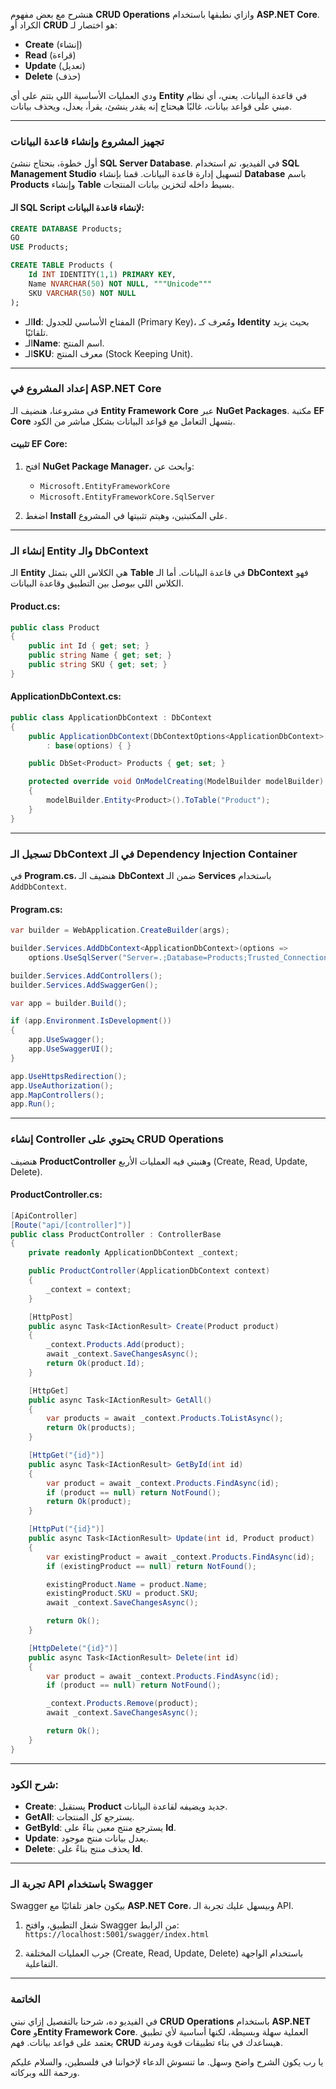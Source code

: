هنشرح مع بعض مفهوم **CRUD Operations** وازاي نطبقها باستخدام **ASP.NET Core**. الكراد أو **CRUD** هو اختصار لـ: 

- **Create** (إنشاء)
- **Read** (قراءة)
- **Update** (تعديل)
- **Delete** (حذف)

ودي العمليات الأساسية اللي بتتم على أي **Entity** في قاعدة البيانات. 
يعني، أي نظام مبني على قواعد بيانات، غالبًا هيحتاج إنه يقدر ينشئ، يقرأ، يعدل، ويحذف بيانات.

---

### تجهيز المشروع وإنشاء قاعدة البيانات  
أول خطوة، بنحتاج ننشئ **SQL Server Database**. 
في الفيديو، تم استخدام **SQL Management Studio** لتسهيل إدارة قاعدة البيانات. 
قمنا بإنشاء **Database** باسم **Products** وإنشاء **Table** بسيط داخله لتخزين بيانات المنتجات. 

#### الـ SQL Script لإنشاء قاعدة البيانات:
```sql
CREATE DATABASE Products;
GO
USE Products;

CREATE TABLE Products (
    Id INT IDENTITY(1,1) PRIMARY KEY,
    Name NVARCHAR(50) NOT NULL, """Unicode"""
    SKU VARCHAR(50) NOT NULL
);
```

- الـ**Id**: المفتاح الأساسي للجدول (Primary Key)، ومُعرف كـ **Identity** بحيث يزيد تلقائيًا.
- الـ**Name**: اسم المنتج.
- الـ**SKU**: معرف المنتج (Stock Keeping Unit).

---

### إعداد المشروع في ASP.NET Core  
في مشروعنا، هنضيف الـ **Entity Framework Core** عبر **NuGet Packages**. 
مكتبة **EF Core** بتسهل التعامل مع قواعد البيانات بشكل مباشر من الكود.

#### تثبيت EF Core:
1. افتح **NuGet Package Manager**، وابحث عن:  
   - `Microsoft.EntityFrameworkCore`
   - `Microsoft.EntityFrameworkCore.SqlServer`

2. اضغط **Install** على المكتبتين، وهيتم تثبيتها في المشروع.

---

### إنشاء الـ Entity والـ DbContext  
الـ **Entity** هي الكلاس اللي بتمثل **Table** في قاعدة البيانات. أما الـ **DbContext** فهو الكلاس اللي بيوصل بين التطبيق وقاعدة البيانات.

#### **Product.cs**:
```csharp
public class Product
{
    public int Id { get; set; }
    public string Name { get; set; }
    public string SKU { get; set; }
}
```

#### **ApplicationDbContext.cs**:
```csharp
public class ApplicationDbContext : DbContext
{
    public ApplicationDbContext(DbContextOptions<ApplicationDbContext> options) 
        : base(options) { }

    public DbSet<Product> Products { get; set; }

    protected override void OnModelCreating(ModelBuilder modelBuilder)
    {
        modelBuilder.Entity<Product>().ToTable("Product");
    }
}
```

---

### تسجيل الـ DbContext في الـ Dependency Injection Container  
في **Program.cs**، هنضيف الـ **DbContext** ضمن الـ **Services** باستخدام `AddDbContext`.

#### **Program.cs**:
```csharp
var builder = WebApplication.CreateBuilder(args);

builder.Services.AddDbContext<ApplicationDbContext>(options =>
    options.UseSqlServer("Server=.;Database=Products;Trusted_Connection=True;"));

builder.Services.AddControllers();
builder.Services.AddSwaggerGen();

var app = builder.Build();

if (app.Environment.IsDevelopment())
{
    app.UseSwagger();
    app.UseSwaggerUI();
}

app.UseHttpsRedirection();
app.UseAuthorization();
app.MapControllers();
app.Run();
```

---

### إنشاء Controller يحتوي على CRUD Operations  
هنضيف **ProductController** وهنبني فيه العمليات الأربع (Create, Read, Update, Delete).

#### **ProductController.cs**:
```csharp
[ApiController]
[Route("api/[controller]")]
public class ProductController : ControllerBase
{
    private readonly ApplicationDbContext _context;

    public ProductController(ApplicationDbContext context)
    {
        _context = context;
    }

    [HttpPost]
    public async Task<IActionResult> Create(Product product)
    {
        _context.Products.Add(product);
        await _context.SaveChangesAsync();
        return Ok(product.Id);
    }

    [HttpGet]
    public async Task<IActionResult> GetAll()
    {
        var products = await _context.Products.ToListAsync();
        return Ok(products);
    }

    [HttpGet("{id}")]
    public async Task<IActionResult> GetById(int id)
    {
        var product = await _context.Products.FindAsync(id);
        if (product == null) return NotFound();
        return Ok(product);
    }

    [HttpPut("{id}")]
    public async Task<IActionResult> Update(int id, Product product)
    {
        var existingProduct = await _context.Products.FindAsync(id);
        if (existingProduct == null) return NotFound();

        existingProduct.Name = product.Name;
        existingProduct.SKU = product.SKU;
        await _context.SaveChangesAsync();

        return Ok();
    }

    [HttpDelete("{id}")]
    public async Task<IActionResult> Delete(int id)
    {
        var product = await _context.Products.FindAsync(id);
        if (product == null) return NotFound();

        _context.Products.Remove(product);
        await _context.SaveChangesAsync();

        return Ok();
    }
}
```

---

### شرح الكود:
- **Create**: يستقبل **Product** جديد ويضيفه لقاعدة البيانات.
- **GetAll**: يسترجع كل المنتجات.
- **GetById**: يسترجع منتج معين بناءً على **Id**.
- **Update**: يعدل بيانات منتج موجود.
- **Delete**: يحذف منتج بناءً على **Id**.

---

### تجربة الـ API باستخدام Swagger  
Swagger بيكون جاهز تلقائيًا مع **ASP.NET Core**، وبيسهل عليك تجربة الـ API. 

1. شغل التطبيق، وافتح Swagger من الرابط:  
   `https://localhost:5001/swagger/index.html`

2. جرب العمليات المختلفة (Create, Read, Update, Delete) باستخدام الواجهة التفاعلية.

---

### الخاتمة  
في الفيديو ده، شرحنا بالتفصيل إزاي نبني **CRUD Operations** باستخدام **ASP.NET Core** و**Entity Framework Core**. العملية سهلة وبسيطة، لكنها أساسية لأي تطبيق يعتمد على قواعد بيانات. فهم **CRUD** هيساعدك في بناء تطبيقات قوية ومرنة. 

يا رب يكون الشرح واضح وسهل. ما تنسوش الدعاء لإخواننا في فلسطين، والسلام عليكم ورحمة الله وبركاته.